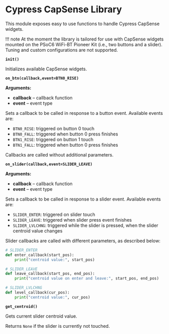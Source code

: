 # Cypress CapSense Library

This module exposes easy to use functions to handle Cypress CapSense widgets.

!!! note
	At the moment the library is tailored for use with CapSense widgets mounted on the PSoC6 WiFi-BT Pioneer Kit (i.e., two buttons and a slider). Tuning and custom configurations are not supported.


**`init()`**

Initializes available CapSense widgets.

**`on_btn(callback,event=BTN0_RISE)`**


**Arguments:**

    

 - **callback** – callback function
 - **event** – event type

Sets a callback to be called in response to a button event.
Available events are:


* `BTN0_RISE`: triggered on button 0 touch
* `BTN0_FALL`: triggered when button 0 press finishes
* `BTN1_RISE`: triggered on button 1 touch
* `BTN1_FALL`: triggered when button 0 press finishes

Callbacks are called without additional parameters.


**`on_slider(callback,event=SLIDER_LEAVE)`**


**Arguments:**
    

 - **callback** – callback function
 - **event** – event type

Sets a callback to be called in response to a slider event.
Available events are:


* `SLIDER_ENTER`: triggered on slider touch
* `SLIDER_LEAVE`: triggered when slider press event finishes
* `SLIDER_LVLCHNG`: triggered while the slider is pressed, when the slider centroid value changes

Slider callbacks are called with different parameters, as described below:

```python
# SLIDER_ENTER
def enter_callback(start_pos):
    print("centroid value:", start_pos)

# SLIDER_LEAVE
def leave_callback(start_pos, end_pos):
    print("centroid value on enter and leave:", start_pos, end_pos)

# SLIDER_LVLCHNG
def level_callback(cur_pos):
    print("centroid value:", cur_pos)
```


**`get_centroid()`**

Gets current slider centroid value.

Returns `None` if the slider is currently not touched.
<!--stackedit_data:
eyJoaXN0b3J5IjpbMTY4NDcwMDU2OSwtNDIxMjg5MzhdfQ==
-->